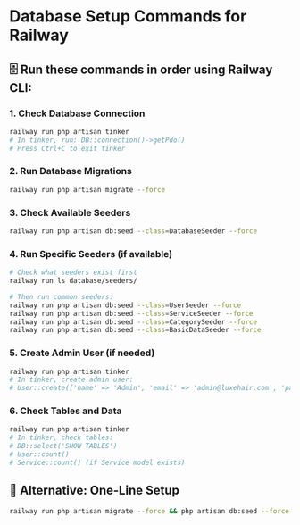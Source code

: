 # Database Setup Commands for Railway

## 🗄️ Run these commands in order using Railway CLI:

### 1. Check Database Connection
```bash
railway run php artisan tinker
# In tinker, run: DB::connection()->getPdo()
# Press Ctrl+C to exit tinker
```

### 2. Run Database Migrations
```bash
railway run php artisan migrate --force
```

### 3. Check Available Seeders
```bash
railway run php artisan db:seed --class=DatabaseSeeder --force
```

### 4. Run Specific Seeders (if available)
```bash
# Check what seeders exist first
railway run ls database/seeders/

# Then run common seeders:
railway run php artisan db:seed --class=UserSeeder --force
railway run php artisan db:seed --class=ServiceSeeder --force
railway run php artisan db:seed --class=CategorySeeder --force
railway run php artisan db:seed --class=BasicDataSeeder --force
```

### 5. Create Admin User (if needed)
```bash
railway run php artisan tinker
# In tinker, create admin user:
# User::create(['name' => 'Admin', 'email' => 'admin@luxehair.com', 'password' => Hash::make('password'), 'role' => 'admin']);
```

### 6. Check Tables and Data
```bash
railway run php artisan tinker
# In tinker, check tables:
# DB::select('SHOW TABLES')
# User::count()
# Service::count() (if Service model exists)
```

## 🔧 Alternative: One-Line Setup
```bash
railway run php artisan migrate --force && php artisan db:seed --force
```